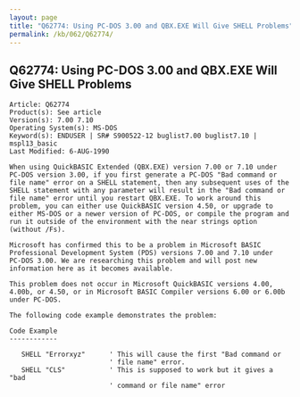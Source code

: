 ```yaml
---
layout: page
title: "Q62774: Using PC-DOS 3.00 and QBX.EXE Will Give SHELL Problems"
permalink: /kb/062/Q62774/
---
```


## Q62774: Using PC-DOS 3.00 and QBX.EXE Will Give SHELL Problems

	Article: Q62774
	Product(s): See article
	Version(s): 7.00 7.10
	Operating System(s): MS-DOS
	Keyword(s): ENDUSER | SR# S900522-12 buglist7.00 buglist7.10 | mspl13_basic
	Last Modified: 6-AUG-1990
	
	When using QuickBASIC Extended (QBX.EXE) version 7.00 or 7.10 under
	PC-DOS version 3.00, if you first generate a PC-DOS "Bad command or
	file name" error on a SHELL statement, then any subsequent uses of the
	SHELL statement with any parameter will result in the "Bad command or
	file name" error until you restart QBX.EXE. To work around this
	problem, you can either use QuickBASIC version 4.50, or upgrade to
	either MS-DOS or a newer version of PC-DOS, or compile the program and
	run it outside of the environment with the near strings option
	(without /Fs).
	
	Microsoft has confirmed this to be a problem in Microsoft BASIC
	Professional Development System (PDS) versions 7.00 and 7.10 under
	PC-DOS 3.00. We are researching this problem and will post new
	information here as it becomes available.
	
	This problem does not occur in Microsoft QuickBASIC versions 4.00,
	4.00b, or 4.50, or in Microsoft BASIC Compiler versions 6.00 or 6.00b
	under PC-DOS.
	
	The following code example demonstrates the problem:
	
	Code Example
	------------
	
	   SHELL "Errorxyz"      ' This will cause the first "Bad command or
	                         ' file name" error.
	   SHELL "CLS"           ' This is supposed to work but it gives a "bad
	                         ' command or file name" error
